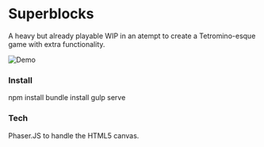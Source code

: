 # Superblocks

A heavy but already playable WIP in an atempt to create a Tetromino-esque game with extra functionality.

![Demo](https://zippy.gfycat.com/FeminineGraveEmeraldtreeskink.gif)

### Install

npm install
bundle install
gulp serve

### Tech

Phaser.JS to handle the HTML5 canvas.

